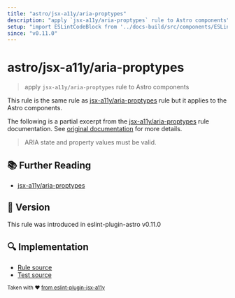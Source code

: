 ```yaml
---
title: "astro/jsx-a11y/aria-proptypes"
description: "apply `jsx-a11y/aria-proptypes` rule to Astro components"
setup: "import ESLintCodeBlock from '../docs-build/src/components/ESLintCodeBlockWrap.astro'"
since: "v0.11.0"
---
```


# astro/jsx-a11y/aria-proptypes

> apply `jsx-a11y/aria-proptypes` rule to Astro components

This rule is the same rule as [jsx-a11y/aria-proptypes] rule but it applies to the Astro components.

[jsx-a11y/aria-proptypes]: https://github.com/jsx-eslint/eslint-plugin-jsx-a11y/tree/HEAD/docs/rules/aria-proptypes.md

The following is a partial excerpt from the [jsx-a11y/aria-proptypes] rule documentation. See [original documentation][jsx-a11y/aria-proptypes] for more details.

> ARIA state and property values must be valid.

## :books: Further Reading

- [jsx-a11y/aria-proptypes]

## :rocket: Version

This rule was introduced in eslint-plugin-astro v0.11.0

## :mag: Implementation

- [Rule source](https://github.com/ota-meshi/eslint-plugin-astro/blob/main/src/rules/jsx-a11y/aria-proptypes.ts)
- [Test source](https://github.com/ota-meshi/eslint-plugin-astro/blob/main/tests/src/rules/jsx-a11y/aria-proptypes.ts)

<sup>Taken with ❤️ [from eslint-plugin-jsx-a11y](https://github.com/jsx-eslint/eslint-plugin-jsx-a11y/tree/HEAD/docs/rules/aria-proptypes.md)</sup>
